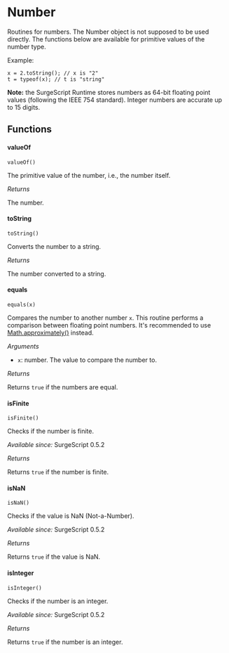 Number
======

Routines for numbers. The Number object is not supposed to be used directly. The functions below are available for primitive values of the number type.

Example:

```
x = 2.toString(); // x is "2"
t = typeof(x); // t is "string"
```

**Note:** the SurgeScript Runtime stores numbers as 64-bit floating point values (following the IEEE 754 standard). Integer numbers are accurate up to 15 digits.

Functions
---------

#### valueOf

`valueOf()`

The primitive value of the number, i.e., the number itself.

*Returns*

The number.

#### toString

`toString()`

Converts the number to a string.

*Returns*

The number converted to a string.

#### equals

`equals(x)`

Compares the number to another number `x`. This routine performs a comparison between floating point numbers. It's recommended to use [Math.approximately()](/reference/math#approximately) instead.

*Arguments*

* `x`: number. The value to compare the number to.

*Returns*

Returns `true` if the numbers are equal.

#### isFinite

`isFinite()`

Checks if the number is finite.

*Available since:* SurgeScript 0.5.2

*Returns*

Returns `true` if the number is finite.

#### isNaN

`isNaN()`

Checks if the value is NaN (Not-a-Number).

*Available since:* SurgeScript 0.5.2

*Returns*

Returns `true` if the value is NaN.

#### isInteger

`isInteger()`

Checks if the number is an integer.

*Available since:* SurgeScript 0.5.2

*Returns*

Returns `true` if the number is an integer.
